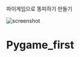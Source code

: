 파이게임으로 똥피하기 만들기 

![screenshot](https://user-images.githubusercontent.com/71982555/114317782-b283de00-9b44-11eb-8595-83844a173870.JPG)
# Pygame_first

